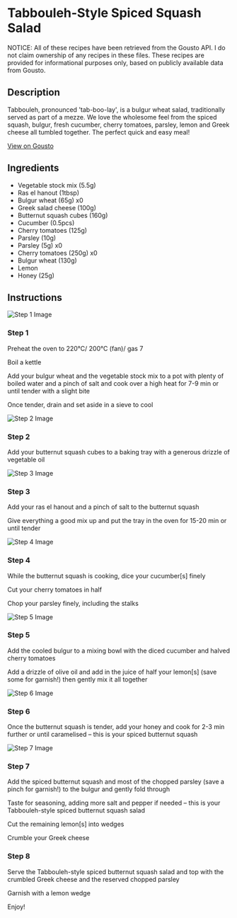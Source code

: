 # Tabbouleh-Style Spiced Squash Salad

NOTICE: All of these recipes have been retrieved from the Gousto API. I do not claim ownership of any recipes in these files. These recipes are provided for informational purposes only, based on publicly available data from Gousto.

## Description

Tabbouleh, pronounced 'tab-boo-lay', is a bulgur wheat salad, traditionally served as part of a mezze. We love the wholesome feel from the spiced squash, bulgur, fresh cucumber, cherry tomatoes, parsley, lemon and Greek cheese all tumbled together. The perfect quick and easy meal!

[View on Gousto](https://www.gousto.co.uk/recipes/cookbook/tabbouleh-style-squash-feta-bulgur-salad)

## Ingredients

- Vegetable stock mix (5.5g)
- Ras el hanout (1tbsp)
- Bulgur wheat (65g) x0
- Greek salad cheese (100g)
- Butternut squash cubes (160g)
- Cucumber (0.5pcs)
- Cherry tomatoes (125g)
- Parsley (10g)
- Parsley (5g) x0
- Cherry tomatoes (250g) x0
- Bulgur wheat (130g)
- Lemon
- Honey (25g)

## Instructions

![Step 1 Image](https://production-media.gousto.co.uk/cms/recipe-step-image/step-1-copy-1633444257846-x200.jpg)

### Step 1

Preheat the oven to 220°C/ 200°C (fan)/ gas 7

Boil a kettle

Add your bulgur wheat and the vegetable stock mix to a pot with plenty of boiled water and a pinch of salt and cook over a high heat for 7-9 min or until tender with a slight bite

Once tender, drain and set aside in a sieve to cool

![Step 2 Image](https://production-media.gousto.co.uk/cms/recipe-step-image/step-2-copy-1633444276443-x200.jpg)

### Step 2

Add your butternut squash cubes to a baking tray with a generous drizzle of vegetable oil

![Step 3 Image](https://production-media.gousto.co.uk/cms/recipe-step-image/step-3-copy-1633444283136-x200.jpg)

### Step 3

Add your ras el hanout and a pinch of salt to the butternut squash

Give everything a good mix up and put the tray in the oven for 15-20 min or until tender

![Step 4 Image](https://production-media.gousto.co.uk/cms/recipe-step-image/step-4-copy-1633444291168-x200.jpg)

### Step 4

While the butternut squash is cooking, dice your cucumber[s] finely

Cut your cherry tomatoes in half

Chop your parsley finely, including the stalks

![Step 5 Image](https://production-media.gousto.co.uk/cms/recipe-step-image/step-5-copy-1633444305415-x200.jpg)

### Step 5

Add the cooled bulgur to a mixing bowl with the diced cucumber and halved cherry tomatoes

Add a drizzle of olive oil and add in the juice of half your lemon[s] (save some for garnish!) then gently mix it all together

![Step 6 Image](https://production-media.gousto.co.uk/cms/recipe-step-image/step-6-copy-1633444338682-x200.jpg)

### Step 6

Once the butternut squash is tender, add your honey and cook for 2-3 min further or until caramelised – this is your spiced butternut squash

![Step 7 Image](https://production-media.gousto.co.uk/cms/recipe-step-image/step-7-copy-1633444358506-x200.jpg)

### Step 7

Add the spiced butternut squash and most of the chopped parsley (save a pinch for garnish!) to the bulgur and gently fold through

Taste for seasoning, adding more salt and pepper if needed – this is your Tabbouleh-style spiced butternut squash salad

Cut the remaining lemon[s] into wedges

Crumble your Greek cheese

### Step 8

Serve the Tabbouleh-style spiced butternut squash salad and top with the crumbled Greek cheese and the reserved chopped parsley

Garnish with a lemon wedge

Enjoy!

